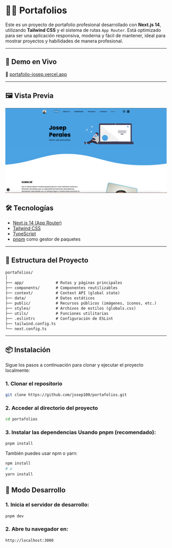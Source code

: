 # 🧑‍💻 Portafolios

Este es un proyecto de portafolio profesional desarrollado con **Next.js 14**, utilizando **Tailwind CSS** y el sistema de rutas `App Router`. Está optimizado para ser una aplicación responsiva, moderna y fácil de mantener, ideal para mostrar proyectos y habilidades de manera profesional.

---

## 🚀 Demo en Vivo

🔗 [portafolio-josep.vercel.app](https://portafolio-josep.vercel.app)

---

## 🖼️ Vista Previa

![Vista previa del portafolio](public/images/portafolio.png)


## 🛠️ Tecnologías

- [Next.js 14 (App Router)](https://nextjs.org/)
- [Tailwind CSS](https://tailwindcss.com/)
- [TypeScript](https://www.typescriptlang.org/)
- [pnpm](https://pnpm.io/) como gestor de paquetes

---

## 📁 Estructura del Proyecto
```plaintext
portafolios/
│
├── app/              # Rutas y páginas principales
├── components/       # Componentes reutilizables
├── context/          # Context API (global state)
├── data/             # Datos estáticos
├── public/           # Recursos públicos (imágenes, íconos, etc.)
├── styles/           # Archivos de estilos (globals.css)
├── utils/            # Funciones utilitarias
├── .eslintrc         # Configuración de ESLint
├── tailwind.config.ts
└── next.config.ts
```
---

## 📦 Instalación

Sigue los pasos a continuación para clonar y ejecutar el proyecto localmente:

### 1. Clonar el repositorio

```bash
git clone https://github.com/josep100/portafolios.git
```

### 2. Acceder al directorio del proyecto
```bash
cd portafolios
```

### 3. Instalar las dependencias Usando pnpm (recomendado):
```bash
pnpm install
```
También puedes usar npm o yarn:
```bash
npm install
# o
yarn install
```

## 🧪 Modo Desarrollo

### 1. Inicia el servidor de desarrollo:
```bash
pnpm dev
```
### 2. Abre tu navegador en:
```bash
http://localhost:3000
```

